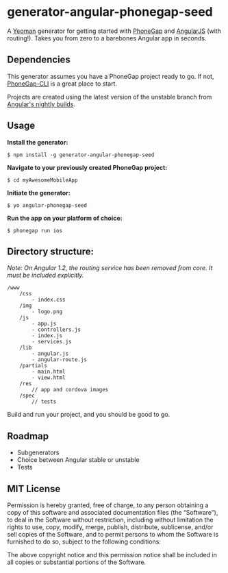 generator-angular-phonegap-seed
=====================
A [Yeoman](http://yeoman.io) generator for getting started with [PhoneGap](http://phonegap.com/) and [AngularJS](http://angularjs.org/) (with routing!). Takes you from zero to a barebones Angular app in seconds.


## Dependencies

This generator assumes you have a PhoneGap project ready to go. If not, [PhoneGap-CLI](https://github.com/phonegap/phonegap-cli) is a great place to start.

Projects are created using the latest version of the unstable branch from [Angular's nightly builds](http://ci.angularjs.org/job/angular.js-angular-master/lastSuccessfulBuild/artifact/build/).

## Usage

**Install the generator:**

```
$ npm install -g generator-angular-phonegap-seed
```
**Navigate to your previously created PhoneGap project:**

```
$ cd myAwesomeMobileApp
```

**Initiate the generator:**

```
$ yo angular-phonegap-seed
```

**Run the app on your platform of choice:**

```
$ phonegap run ios
```


## Directory structure:

*Note: On Angular 1.2, the routing service has been removed from core. It must be included explicitly.*

```
/www
    /css
        - index.css
    /img
        - logo.png
    /js
        - app.js
        - controllers.js
        - index.js
        - services.js
    /lib
        - angular.js
        - angular-route.js
    /partials
        - main.html
        - view.html
    /res
        // app and cordova images
    /spec
        // tests
```

Build and run your project, and you should be good to go.

## Roadmap
* Subgenerators
* Choice between Angular stable or unstable
* Tests

## MIT License

Permission is hereby granted, free of charge, to any person obtaining a copy of this software and associated documentation files (the “Software”), to deal in the Software without restriction, including without limitation the rights to use, copy, modify, merge, publish, distribute, sublicense, and/or sell copies of the Software, and to permit persons to whom the Software is furnished to do so, subject to the following conditions:

The above copyright notice and this permission notice shall be included in all copies or substantial portions of the Software.
